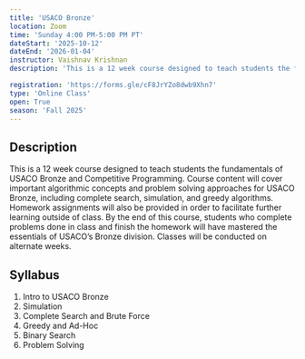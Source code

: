 ```yaml
---
title: 'USACO Bronze'
location: Zoom
time: 'Sunday 4:00 PM-5:00 PM PT' 
dateStart: '2025-10-12'
dateEnd: '2026-01-04'
instructor: Vaishnav Krishnan
description: 'This is a 12 week course designed to teach students the fundamentals of USACO Bronze and Competitive Programming. Classes will be conducted on alternate weeks.'

registration: 'https://forms.gle/cF8JrYZo8dwb9Xhn7'
type: 'Online Class'
open: True
season: 'Fall 2025'
---
```


## Description

This is a 12 week course designed to teach students the fundamentals of USACO Bronze and Competitive Programming. Course content will cover important algorithmic concepts and problem solving approaches for USACO Bronze, including complete search, simulation, and greedy algorithms. Homework assignments will also be provided in order to facilitate further learning outside of class. By the end of this course, students who complete problems done in class and finish the homework will have mastered the essentials of USACO’s Bronze division. Classes will be conducted on alternate weeks.


## Syllabus

1. Intro to USACO Bronze
2. Simulation
3. Complete Search and Brute Force
4. Greedy and Ad-Hoc
5. Binary Search
6. Problem Solving
